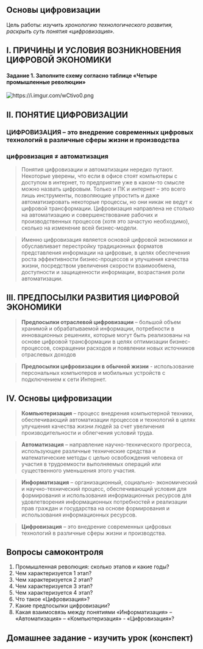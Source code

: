 ## Основы цифровизации
Цель работы: *изучить хронологию технологического развития, раскрыть суть понятия «цифровизация».*
## I. ПРИЧИНЫ И УСЛОВИЯ ВОЗНИКНОВЕНИЯ ЦИФРОВОЙ ЭКОНОМИКИ
#### Задание 1. Заполните схему согласно таблице «Четыре промышленные революции»
<img src="https://i.imgur.com/wCtivo0.png" alt="https://i.imgur.com/wCtivo0.png">

## II. ПОНЯТИЕ ЦИФРОВИЗАЦИИ
### ЦИФРОВИЗАЦИЯ – это внедрение современных цифровых технологий в различные сферы жизни и производства
### цифровизация ≠ автоматизация

> Понятия цифровизации и автоматизации нередко путают. Некоторые уверены, что если в офисе стоят компьютеры с доступом в интернет, то предприятие уже в каком-то смысле можно назвать цифровым. Только и ПК и интернет – это всего лишь инструменты, позволяющие упростить и даже автоматизировать некоторые процессы, но они никак не ведут к цифровой трансформации. Цифровизация направлена не столько на автоматизацию и совершенствование рабочих и производственных процессов (хотя это зачастую необходимо), сколько на изменение всей бизнес-модели.

> Именно цифровизация является основой цифровой экономики и обуславливает перестройку традиционных форматов представления информации на цифровые, в целях обеспечения роста эффективности бизнес-процессов и улучшения качества жизни, посредством увеличения скорости взаимообмена, доступности и защищенности информации, возрастания роли автоматизации.
## III. ПРЕДПОСЫЛКИ РАЗВИТИЯ ЦИФРОВОЙ ЭКОНОМИКИ

> **Предпосылки отраслевой цифровизации** – большой объем хранимой и обрабатываемой информации, потребности в инновационных решениях, которые могут быть реализованы на основе цифровой трансформации в целях оптимизации бизнес-процессов, сокращении расходов и появлении новых источников отраслевых доходов

> **Предпосылки цифровизации в обычной жизни** - использование персональных компьютеров и мобильных устройств с подключением к сети Интернет.

## IV. Основы цифровизации
> **Компьютеризация** – процесс внедрения компьютерной техники, обеспечивающий автоматизации процессов и технологий в целях улучшения качества жизни людей за счет увеличения производительности и облегчения условий труда.

> **Автоматизация** – направление научно-технического прогресса, использующее различные технические средства и математические методы с целью освобождения человека от участия в трудоемкости выполняемых операций или существенного уменьшения этого участия.

> **Информатизация** – организационный, социально- экономический и научно-технический процесс, обеспечивающий условия для формирования и использования информационных ресурсов для удовлетворения информационных потребностей и реализации прав граждан и государства на основе формирования и использования информационных ресурсов.

> **Цифровизация** – это внедрение современных цифровых технологий в различные сферы жизни и производства.
## Вопросы самоконтроля
1. Промышленная революция: сколько этапов и какие годы?
2. Чем характеризуется 1 этап?
3. Чем характеризуется 2 этап?
4. Чем характеризуется 3 этап?
5. Чем характеризуется 4 этап?
6. Что такое «Цифровизация»?
7. Какие предпосылки цифровизации?
8. Какая взаимосвязь между понятиями «Информатизация» – «Автоматизация» – «Компьютеризация» - «Цифровизация»?
## Домашнее задание - изучить урок (конспект)